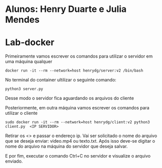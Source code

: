 # Alunos: Henry Duarte e Julia Mendes

# Lab-docker

Primeiramente vamos escrever os comandos para utilizar o servidor em uma máquina qualquer

```
docker run -it --rm --network=host henrydg/server:v2 /bin/bash
```
No terminal do container ultilizar o seguinte comando:
```
python3 server.py
```
Desse modo o servidor fica aguardando os arquivos do cliente


Posteriormente, em outra máquina vamos escrever os comandos para utilizar o cliente
```
sudo docker run -it --rm --network=host henrydg/client:v2 python3 client.py  <IP SERVIDOR>
```
Retirar os <> e passar o endereço ip. Vai ser solicitado o nome do arquivo que se deseja enviar: video.mp4 ou texto.txt.
Após isso deve-se digitar o nome do arquivo na máquina do servidor que deseja salvar.

E por fim, executar o comando Ctrl+C no servidor e visualize o arquivo enviado.



